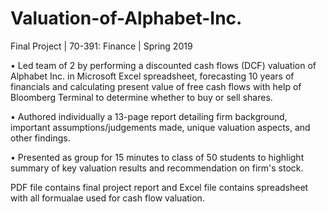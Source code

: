 # Valuation-of-Alphabet-Inc.
Final Project | 70-391: Finance | Spring 2019

•	Led team of 2 by performing a discounted cash flows (DCF) valuation of Alphabet Inc. in Microsoft Excel spreadsheet, forecasting 10 years of financials and calculating present value of free cash flows with help of Bloomberg Terminal to determine whether to buy or sell shares.

• Authored individually a 13-page report detailing firm background, important assumptions/judgements made, unique valuation aspects, and other findings.

•	Presented as group for 15 minutes to class of 50 students to highlight summary of key valuation results and recommendation on firm's stock.

PDF file contains final project report and Excel file contains spreadsheet with all formualae used for cash flow valuation.
